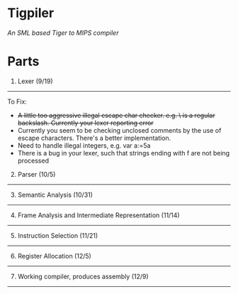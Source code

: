Tigpiler
========
*An SML based Tiger to MIPS compiler*

Parts
=====

1. Lexer (9/19)
--------
To Fix:  

+ <del> A little too aggressive illegal escape char checker. e.g. \\ is a regular backslash. Currently your lexer reporting error </del>  
+ Currently you seem to be checking unclosed comments by the use of escape characters. There's a better implementation. 
+ Need to handle illegal integers, e.g. var a:=5a
+ There is a bug in your lexer, such that strings ending with f are not being processed

2. Parser (10/5)
---------

3. Semantic Analysis (10/31)
------

4. Frame Analysis and Intermediate Representation (11/14)
-------

5. Instruction Selection (11/21)
-------

6. Register Allocation (12/5)
-------

7. Working compiler, produces assembly (12/9)
----------------